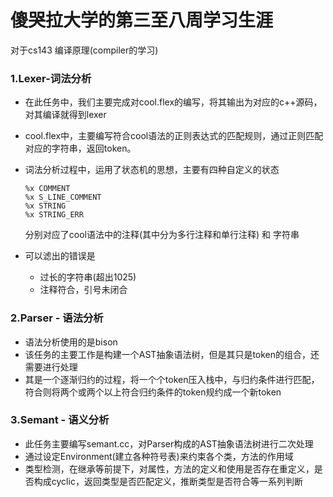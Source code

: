# 傻哭拉大学的第三至八周学习生涯
对于cs143 编译原理(compiler的学习)

### 1.Lexer-词法分析

+ 在此任务中，我们主要完成对cool.flex的编写，将其输出为对应的c++源码，对其编译就得到lexer

+ cool.flex中，主要编写符合cool语法的正则表达式的匹配规则，通过正则匹配对应的字符串，返回token。

+ 词法分析过程中，运用了状态机的思想，主要有四种自定义的状态

  ```
  %x COMMENT
  %x S_LINE_COMMENT
  %x STRING
  %x STRING_ERR
  ```

  分别对应了cool语法中的注释(其中分为多行注释和单行注释) 和 字符串

+ 可以滤出的错误是
  - 过长的字符串(超出1025)
  - 注释符合，引号未闭合

### 2.Parser - 语法分析

+ 语法分析使用的是bison
+ 该任务的主要工作是构建一个AST抽象语法树，但是其只是token的组合，还需要进行处理
+ 其是一个逐渐归约的过程，将一个个token压入栈中，与归约条件进行匹配，符合则将两个或两个以上符合归约条件的token规约成一个新token

### 3.Semant - 语义分析

+ 此任务主要编写semant.cc，对Parser构成的AST抽象语法树进行二次处理
+ 通过设定Environment(建立各种符号表)来约束各个类，方法的作用域
+ 类型检测，在继承等前提下，对属性，方法的定义和使用是否存在重定义，是否构成cyclic，返回类型是否匹配定义，推断类型是否符合等一系列判断